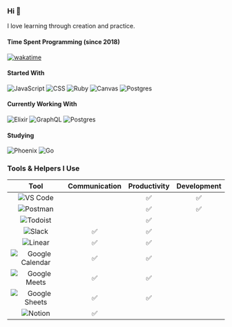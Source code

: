 ### Hi 👋

I love learning through creation and practice.

#### Time Spent Programming (since 2018)

[![wakatime](https://wakatime.com/badge/user/8766f998-501b-406c-b0f5-94a52aa72f39.svg/?style=for-the-badge)](https://wakatime.com/@8766f998-501b-406c-b0f5-94a52aa72f39)

#### Started With

![JavaScript](https://img.shields.io/badge/javascript-F7DF1E.svg?style=for-the-badge&logo=javascript&logoColor=black)
![CSS](https://img.shields.io/badge/css-1572B6.svg?style=for-the-badge&logo=css3&logoColor=white)
![Ruby](https://img.shields.io/badge/ruby-CC342D.svg?style=for-the-badge&logo=ruby&logoColor=white)
![Canvas](https://img.shields.io/badge/canvas-FFFFFF.svg?style=for-the-badge&logo=canvas&logoColor=red)
![Postgres](https://img.shields.io/badge/postgres-316192.svg?style=for-the-badge&logo=postgresql&logoColor=white)

#### Currently Working With

![Elixir](https://img.shields.io/badge/elixir-4B275F.svg?style=for-the-badge&logo=elixir&logoColor=white)
![GraphQL](https://img.shields.io/badge/graphql-CC44A2.svg?style=for-the-badge&logo=graphql&logoColor=white)
![Postgres](https://img.shields.io/badge/postgres-316192.svg?style=for-the-badge&logo=postgresql&logoColor=white)

#### Studying

![Phoenix](https://img.shields.io/badge/Phoenix-E15F36?style=for-the-badge&logo=phoenixframework&logoColor=white)
![Go](https://img.shields.io/badge/go-00ADD8.svg?style=for-the-badge&logo=go&logoColor=white)

### Tools & Helpers I Use

|                                                                 Tool                                                                  | Communication | Productivity | Development |
| :-----------------------------------------------------------------------------------------------------------------------------------: | :-----------: | :----------: | :---------: |
|        ![VS Code](https://img.shields.io/badge/vs%20code-007ACC.svg?style=for-the-badge&logo=visualstudiocode&logoColor=white)        |               |      ✅      |     ✅      |
|             ![Postman](https://img.shields.io/badge/postman-FF6C37.svg?style=for-the-badge&logo=postman&logoColor=white)              |               |      ✅      |     ✅      |
|             ![Todoist](https://img.shields.io/badge/todoist-E44332.svg?style=for-the-badge&logo=todoist&logoColor=white)              |               |      ✅      |             |
|                ![Slack](https://img.shields.io/badge/slack-4A154B.svg?style=for-the-badge&logo=slack&logoColor=white)                 |      ✅       |      ✅      |             |
|               ![Linear](https://img.shields.io/badge/linear-000000.svg?style=for-the-badge&logo=linear&logoColor=white)               |      ✅       |      ✅      |             |
| ![Google Calendar](https://img.shields.io/badge/google%20calendar-4285F4.svg?style=for-the-badge&logo=googlecalendar&logoColor=white) |      ✅       |      ✅      |             |
|      ![Google Meets](https://img.shields.io/badge/google%20meets-00897B.svg?style=for-the-badge&logo=googlemeet&logoColor=white)      |      ✅       |      ✅      |             |
|    ![Google Sheets](https://img.shields.io/badge/google%20sheets-34A853.svg?style=for-the-badge&logo=googlesheets&logoColor=white)    |      ✅       |      ✅      |             |
|               ![Notion](https://img.shields.io/badge/notion-000000.svg?style=for-the-badge&logo=notion&logoColor=white)               |      ✅       |              |             |
